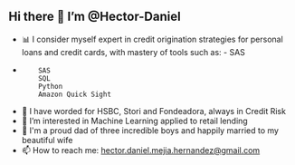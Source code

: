 ## Hi there 👋 I’m @Hector-Daniel
- 📊 I consider myself expert in credit origination strategies for personal loans and credit cards, with mastery of tools such as:
          - SAS
-         SAS
          SQL
          Python
          Amazon Quick Sight
- 👷 I have worded for HSBC, Stori and Fondeadora, always in Credit Risk
- 👀 I’m interested in Machine Learning applied to retail lending
- 💞️ I'm a proud dad of three incredible boys and happily married to my beautiful wife
- 📫 How to reach me: hector.daniel.mejia.hernandez@gmail.com

<!--
**Hector-Daniel/Hector-Daniel** is a ✨ _special_ ✨ repository because its `README.md` (this file) appears on your GitHub profile.

Here are some ideas to get you started:

- 🔭 I’m currently working on ...
- 🌱 I’m currently learning ...
- 👯 I’m looking to collaborate on ...
- 🤔 I’m looking for help with ...
- 💬 Ask me about ...
- 📫 How to reach me: ...
- 😄 Pronouns: ...
- ⚡ Fun fact: ...
-->
